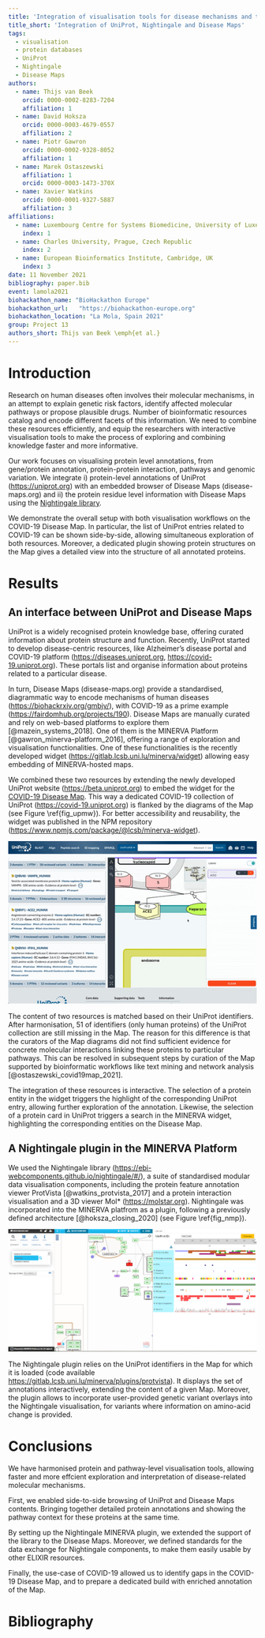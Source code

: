 ```yaml
---
title: 'Integration of visualisation tools for disease mechanisms and their annotations: UniProt, Nightingale and the MINERVA Platform'
title_short: 'Integration of UniProt, Nightingale and Disease Maps'
tags:
  - visualisation
  - protein databases
  - UniProt
  - Nightingale
  - Disease Maps
authors:
  - name: Thijs van Beek
    orcid: 0000-0002-8283-7204
    affiliation: 1
  - name: David Hoksza
    orcid: 0000-0003-4679-0557
    affiliation: 2
  - name: Piotr Gawron
    orcid: 0000-0002-9328-8052
    affiliation: 1
  - name: Marek Ostaszewski
    affiliation: 1
    orcid: 0000-0003-1473-370X
  - name: Xavier Watkins
    orcid: 0000-0001-9327-5887
    affiliation: 3
affiliations:
  - name: Luxembourg Centre for Systems Biomedicine, University of Luxembourg, Luxembourg
    index: 1
  - name: Charles University, Prague, Czech Republic
    index: 2
  - name: European Bioinformatics Institute, Cambridge, UK
    index: 3
date: 11 November 2021
bibliography: paper.bib
event: lamola2021
biohackathon_name: "BioHackathon Europe"
biohackathon_url:   "https://biohackathon-europe.org"
biohackathon_location: "La Mola, Spain 2021"
group: Project 13
authors_short: Thijs van Beek \emph{et al.}
---
```


# Introduction

Research on human diseases often involves their molecular mechanisms, in an attempt to explain genetic risk factors, identify affected molecular pathways or propose plausible drugs. Number of bioinformatic resources catalog and encode different facets of this information. We need to combine these resources efficiently, and equip the researchers with interactive visualisation tools to make the process of exploring and combining knowledge faster and more informative.

Our work focuses on visualising protein level annotations, from gene/protein annotation, 
protein-protein interaction, pathways and genomic variation. We integrate i) protein-level annotations of UniProt (https://uniprot.org) with an embedded browser of Disease Maps (disease-maps.org) and ii) the protein residue level information with Disease Maps using the [Nightingale library](https://ebi-webcomponents.github.io/nightingale/#/).

We demonstrate the overall setup with both visualisation workflows on the COVID-19 Disease Map.
In particular, the list of UniProt entries related to COVID-19 can be shown side-by-side, allowing simultaneous exploration of both resources. Moreover, a dedicated plugin showing protein structures on the Map gives a detailed view into the structure of all annotated proteins.

# Results

## An interface between UniProt and Disease Maps

UniProt is a widely recognised protein knowledge base, offering curated information about protein structure and function. Recently, UniProt started to develop disease-centric resources, like Alzheimer’s disease portal and COVID-19 platform (https://diseases.uniprot.org, https://covid-19.uniprot.org). These portals list and organise information about proteins related to a particular disease. 

In turn, Disease Maps (disease-maps.org) provide a standardised, diagrammatic way to encode mechanisms of human diseases (https://biohackrxiv.org/gmbjv/), with COVID-19 as a prime example (https://fairdomhub.org/projects/190). Disease Maps are manually curated and rely on web-based platforms to explore them [@mazein_systems_2018]. One of them is the MINERVA Platform [@gawron_minerva-platform_2016], offering a range of exploration and visualisation functionalities. One of these functionalities is the recently developed widget (https://gitlab.lcsb.uni.lu/minerva/widget) allowing easy embedding of MINERVA-hosted maps.

We combined these two resources by extending the newly developed UniProt website (https://beta.uniprot.org) to embed the widget for the [COVID-19 Disease Map](https://covid19map.elixir-luxembourg.org/minerva/index.xhtml?id=covid19_map_BH21_v1). This way a dedicated COVID-19 collection of UniProt (https://covid-19.uniprot.org) is flanked by the diagrams of the Map (see Figure \ref{fig_upmw}). For better accessibility and reusability, the widget was published in the NPM repository (https://www.npmjs.com/package/@lcsb/minerva-widget).

![UniProt (beta) embedding the COVID-19 Disease Map via MINERVA widget \label{fig_upmw}](./unpb_mnvw.gif)

The content of two resources is matched based on their UniProt identifiers. After harmonisation, 51 of identifiers (only human proteins) of the UniProt collection are still missing in the Map. The reason for this difference is that the curators of the Map diagrams did not find sufficient evidence for concrete molecular interactions linking these proteins to particular pathways. This can be resolved in subsequent steps by curation of the Map supported by bioinformatic workflows like text mining and network analysis [@ostaszewski_covid19map_2021].

The integration of these resources is interactive. The selection of a protein entity in the widget triggers the highlight of the corresponding UniProt entry, allowing further exploration of the annotation. Likewise, the selection of a protein card in UniProt triggers a search in the MINERVA widget, highlighting the corresponding entities on the Disease Map.

## A Nightingale plugin in the MINERVA Platform

We used the Nightingale library (https://ebi-webcomponents.github.io/nightingale/#/), a suite of standardised modular data visualisation components, including the protein feature annotation viewer ProtVista [@watkins_protvista_2017] and a protein interaction visualisation and a 3D viewer Mol* (https://molstar.org). Nightingale was incorporated into the MINERVA platfrom as a plugin, following a previously defined architecture [@hoksza_closing_2020] (see Figure \ref{fig_nmp}).

![The Nightingale plugin in the MINERVA Platform \label{fig_nmp}](./nghtgl_mnv_plg.png)

The Nightingale plugin relies on the UniProt identifiers in the Map for which it is loaded (code available https://gitlab.lcsb.uni.lu/minerva/plugins/protvista). It displays the set of annotations interactively, extending the content of a given Map. Moreover, the plugin allows to incorporate user-provided genetic variant overlays into the Nightingale visualisation, for variants where information on amino-acid change is provided.

# Conclusions

We have harmonised protein and pathway-level visualisation tools, allowing faster and more effcient exploration and interpretation of disease-related molecular mechanisms. 

First, we enabled side-to-side browsing of UniProt and Disease Maps contents. Bringing together detailed protein annotations and showing the pathway context for these proteins at the same time.

By setting up the Nightingale MINERVA plugin, we extended the support of the library to the Disease Maps. Moreover, we defined standards for the data exchange for Nightingale components, to make them easily usable by other ELIXIR resources.

Finally, the use-case of COVID-19 allowed us to identify gaps in the COVID-19 Disease Map, and to prepare a dedicated build with enriched annotation of the Map.

# Bibliography
